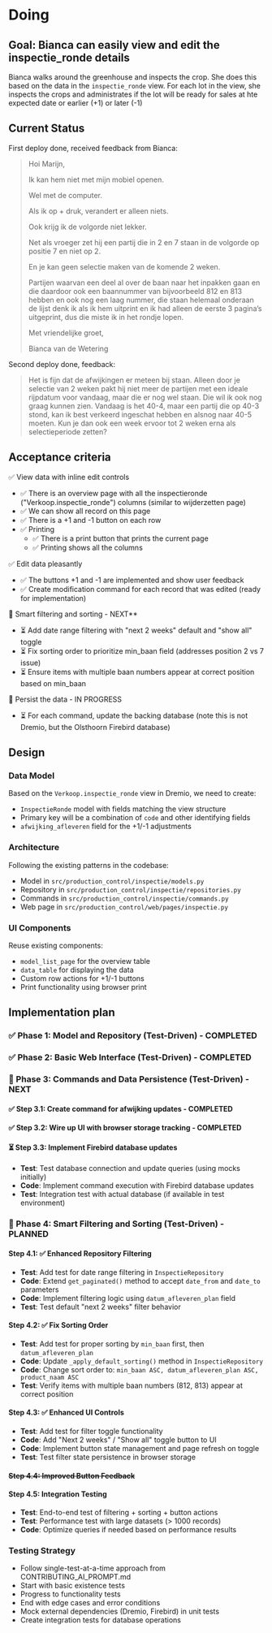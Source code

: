 # Doing

## Goal: Bianca can easily view and edit the inspectie_ronde details

Bianca walks around the greenhouse and inspects the crop.
She does this based on the data in the `inspectie_ronde` view.
For each lot in the view, she inspects the crops and administrates
if the lot will be ready for sales at hte expected date or earlier (+1) or later (-1)

## Current Status

First deploy done, received feedback from Bianca:

> Hoi Marijn,
>
> Ik kan hem niet met mijn mobiel openen.
>
> Wel met de computer.
>
> Als ik op + druk, verandert er alleen niets.
>
> Ook krijg ik de volgorde niet lekker.
>
> Net als vroeger zet hij een partij die in 2 en 7 staan in de volgorde op positie 7 en niet op 2.
>
> En je kan geen selectie maken van de komende 2 weken.
>
> Partijen waarvan een deel al over de baan naar het inpakken gaan en die daardoor ook een baannummer van bijvoorbeeld 812 en 813 hebben en ook nog een laag nummer, die staan helemaal onderaan de lijst denk ik als ik hem uitprint en ik had alleen de eerste 3 pagina’s uitgeprint, dus die miste ik in het rondje lopen.
>
> Met vriendelijke groet,
>
> Bianca van de Wetering

Second deploy done, feedback:

> Het is fijn dat de afwijkingen er meteen bij staan.
> Alleen door je selectie van 2 weken pakt hij niet meer de partijen met een ideale rijpdatum voor vandaag, maar die er nog wel staan.
> Die wil ik ook nog graag kunnen zien. Vandaag is het 40-4, maar een partij die op 40-3 stond, kan ik best verkeerd ingeschat hebben en alsnog naar 40-5 moeten.
> Kun je dan ook een week ervoor tot 2 weken erna als selectieperiode zetten?

## Acceptance criteria

✅ View data with inline edit controls

- ✅ There is an overview page with all the inspectieronde ("Verkoop.inspectie_ronde") columns (similar to wijderzetten page)
- ✅ We can show all record on this page
- ✅ There is a +1 and -1 button on each row
- ✅ Printing
  - ✅ There is a print button that prints the current page
  - ✅ Printing shows all the columns

✅ Edit data pleasantly

- ✅ The buttons +1 and -1 are implemented and show user feedback
- ✅ Create modification command for each record that was edited (ready for implementation)

🔄 Smart filtering and sorting - NEXT**

- ⏳ Add date range filtering with "next 2 weeks" default and "show all" toggle
- ⏳ Fix sorting order to prioritize min_baan field (addresses position 2 vs 7 issue)
- ⏳ Ensure items with multiple baan numbers appear at correct position based on min_baan

🔄 Persist the data - IN PROGRESS

- ⏳ For each command, update the backing database (note this is not Dremio, but the Olsthoorn Firebird database)

## Design

### Data Model

Based on the `Verkoop.inspectie_ronde` view in Dremio, we need to create:

- `InspectieRonde` model with fields matching the view structure
- Primary key will be a combination of `code` and other identifying fields
- `afwijking_afleveren` field for the +1/-1 adjustments

### Architecture

Following the existing patterns in the codebase:

- Model in `src/production_control/inspectie/models.py`
- Repository in `src/production_control/inspectie/repositories.py`
- Commands in `src/production_control/inspectie/commands.py`
- Web page in `src/production_control/web/pages/inspectie.py`

### UI Components

Reuse existing components:

- `model_list_page` for the overview table
- `data_table` for displaying the data
- Custom row actions for +1/-1 buttons
- Print functionality using browser print

## Implementation plan

### ✅ Phase 1: Model and Repository (Test-Driven) - COMPLETED

### ✅ Phase 2: Basic Web Interface (Test-Driven) - COMPLETED

### 🔄 Phase 3: Commands and Data Persistence (Test-Driven) - NEXT

#### ✅ Step 3.1: Create command for afwijking updates - COMPLETED

#### ✅ Step 3.2: Wire up UI with browser storage tracking - COMPLETED

#### ⏳ Step 3.3: Implement Firebird database updates

- **Test**: Test database connection and update queries (using mocks initially)
- **Code**: Implement command execution with Firebird database updates
- **Test**: Integration test with actual database (if available in test environment)

### 🔄 Phase 4: Smart Filtering and Sorting (Test-Driven) - PLANNED

#### Step 4.1: ✅ Enhanced Repository Filtering

- **Test**: Add test for date range filtering in `InspectieRepository`
- **Code**: Extend `get_paginated()` method to accept `date_from` and `date_to` parameters
- **Code**: Implement filtering logic using `datum_afleveren_plan` field
- **Test**: Test default "next 2 weeks" filter behavior

#### Step 4.2: ✅ Fix Sorting Order

- **Test**: Add test for proper sorting by `min_baan` first, then `datum_afleveren_plan`
- **Code**: Update `_apply_default_sorting()` method in `InspectieRepository`
- **Code**: Change sort order to: `min_baan ASC, datum_afleveren_plan ASC, product_naam ASC`
- **Test**: Verify items with multiple baan numbers (812, 813) appear at correct position

#### Step 4.3: ✅ Enhanced UI Controls

- **Test**: Add test for filter toggle functionality
- **Code**: Add "Next 2 weeks" / "Show all" toggle button to UI
- **Code**: Implement button state management and page refresh on toggle
- **Test**: Test filter state persistence in browser storage

#### ~~Step 4.4: Improved Button Feedback~~

#### Step 4.5: Integration Testing

- **Test**: End-to-end test of filtering + sorting + button actions
- **Test**: Performance test with large datasets (> 1000 records)
- **Code**: Optimize queries if needed based on performance results

### Testing Strategy

- Follow single-test-at-a-time approach from CONTRIBUTING_AI_PROMPT.md
- Start with basic existence tests
- Progress to functionality tests
- End with edge cases and error conditions
- Mock external dependencies (Dremio, Firebird) in unit tests
- Create integration tests for database operations
